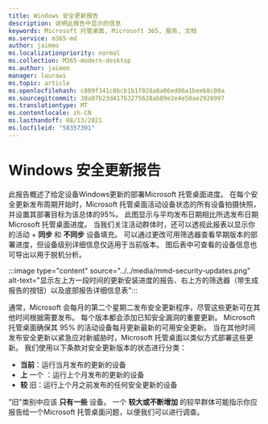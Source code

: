 ```yaml
---
title: Windows 安全更新报告
description: 说明此报告中显示的信息
keywords: Microsoft 托管桌面, Microsoft 365, 服务, 文档
ms.service: m365-md
author: jaimeo
ms.localizationpriority: normal
ms.collection: M365-modern-desktop
ms.author: jaimeo
manager: laurawi
ms.topic: article
ms.openlocfilehash: c809f341c8bcb1b1f028a8a06ed06a1beeb8c00a
ms.sourcegitcommit: 38a07b23d41763275628ab89e2e4e58ae2926997
ms.translationtype: MT
ms.contentlocale: zh-CN
ms.lasthandoff: 08/13/2021
ms.locfileid: "58357391"
---
```

# <a name="windows-security-updates-report"></a>Windows 安全更新报告

此报告概述了给定设备Windows更新的部署Microsoft 托管桌面进度。 在每个安全更新发布周期开始时，Microsoft 托管桌面活动设备状态的所有设备拍摄快照，并设置其部署目标为该总体的95%。 此图显示与平均发布日期相比所选发布日期Microsoft 托管桌面进度。 当我们关注活动群体时，还可以透视此报表以显示你的活动 + **同步** 和 **不同步** 设备填充。 可以通过更改可用筛选器查看早期版本的部署进度，但设备级别详细信息仅适用于当前版本。 图后表中可查看的设备信息也可导出以用于脱机分析。

:::image type="content" source="../../media/mmd-security-updates.png" alt-text="显示左上方一段时间的更新安装进度的报告、右上方的筛选器（带生成报告的按钮）以及底部报告详细信息表":::

通常，Microsoft 会每月的第二个星期二发布安全更新程序，尽管这些更新可在其他时间根据需要发布。 每个版本都会添加已知安全漏洞的重要更新。 Microsoft 托管桌面确保其 95% 的活动设备每月更新最新的可用安全更新。 当在其他时间发布安全更新以紧急应对新威胁时，Microsoft 托管桌面以类似方式部署这些更新。 我们使用以下条款对安全更新版本的状态进行分类： 

- **当前**：运行当月发布的更新的设备 
- **上** 一个 ：运行上个月发布的更新的设备 
- **较** 旧：运行上个月之前发布的任何安全更新的设备 

"旧"类别中应该 **只有一些** 设备。 一个 **较大或不断增加** 的较早群体可能指示你应报告给一个Microsoft 托管桌面问题，以便我们可以进行调查。 
